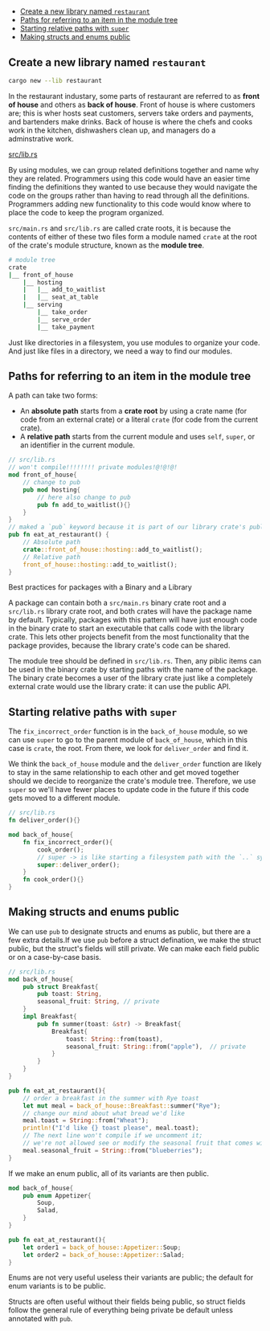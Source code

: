 #

- [Create a new library named `restaurant`](#create-a-new-library-named-restaurant)
- [Paths for referring to an item in the module tree](#paths-for-referring-to-an-item-in-the-module-tree)
- [Starting relative paths with `super`](#starting-relative-paths-with-super)
- [Making structs and enums public](#making-structs-and-enums-public)

## Create a new library named `restaurant`

```bash
cargo new --lib restaurant
```

In the restaurant industary, some parts of restaurant are referred to as **front of house** and others as **back of house**. Front of house is where customers are; this is wher hosts seat customers, servers take orders and payments, and bartenders make drinks. Back of house is where the chefs and cooks work in the kitchen, dishwashers clean up, and managers do a adminstrative work.

[src/lib.rs](./src/lib.rs)

By using modules, we can group related definitions together and name why they are related. Programmers using this code would have an easier time finding the definitions they wanted to use because they would navigate the code on the groups rather than having to read through all the definitions. Programmers adding new functionality to this code would know where to place the code to keep the program organized.

`src/main.rs` and `src/lib.rs` are called crate roots, it is because the contents of either of these two files form a module named `crate` at the root of the crate's module structure, known as the **module tree**.

```bash
# module tree
crate
|__ front_of_house
    |__ hosting
    |   |__ add_to_waitlist
    |   |__ seat_at_table
    |__ serving
        |__ take_order
        |__ serve_order
        |__ take_payment
```

Just like directories in a filesystem, you use modules to organize your code. And just like files in a directory, we need a way to find our modules.

## Paths for referring to an item in the module tree

A path can take two forms:

- An **absolute path** starts from a **crate root** by using a crate name (for code from an external crate) or a literal `crate` (for code from the current crate).
- A **relative path** starts from the current module and uses `self`, `super`, or an identifier in the current module.

```rs
// src/lib.rs
// won't compile!!!!!!!! private modules!@!@!@!
mod front_of_house{
    // change to pub
    pub mod hosting{
        // here also change to pub
        pub fn add_to_waitlist(){}
    }
}
// maked a `pub` keyword because it is part of our library crate's public API
pub fn eat_at_restaurant() {
    // Absolute path
    crate::front_of_house::hosting::add_to_waitlist();
    // Relative path
    front_of_house::hosting::add_to_waitlist();
}
```

Best practices for packages with a Binary and a Library

A package can contain both a `src/main.rs` binary crate root and a `src/lib.rs` library crate root, and both crates will have the package name by default. Typically, packages with this pattern will have just enough code in the binary crate to start an executable that calls code with the library crate. This lets other projects benefit from the most functionality that the package provides, because the library crate's code can be shared.

The module tree should be defined in `src/lib.rs`. Then, any piblic items can be used in the binary crate by starting paths with the name of the package. The binary crate becomes a user of the library crate just like a completely external crate would use the library crate: it can use the public API.

## Starting relative paths with `super`

The `fix_incorrect_order` function is in the `back_of_house` module, so we can use `super` to go to the parent module of `back_of_house`, which in this case is `crate`, the root. From there, we look for `deliver_order` and find it.

We think the `back_of_house` module and the `deliver_order` function are likely to stay in the same relationship to each other and get moved together should we decide to reorganize the crate's module tree. Therefore, we use `super` so we'll have fewer places to update code in the future if this code gets moved to a different module.

```rs
// src/lib.rs
fn deliver_order(){}

mod back_of_house{
    fn fix_incorrect_order(){
        cook_order();
        // super -> is like starting a filesystem path with the `..` syntax
        super::deliver_order();
    }
    fn cook_order(){}
}
```

## Making structs and enums public

We can use `pub` to designate structs and enums as public, but there are a few extra details.If we use `pub` before a struct defination, we make the struct public, but the struct's fields will still private. We can make each field public or on a case-by-case basis.

```rs
// src/lib.rs
mod back_of_house{
    pub struct Breakfast{
        pub toast: String,
        seasonal_fruit: String, // private
    }
    impl Breakfast{
        pub fn summer(toast: &str) -> Breakfast{
            Breakfast{
                toast: String::from(toast),
                seasonal_fruit: String::from("apple"),  // private
            }
        }
    }
}

pub fn eat_at_restaurant(){
    // order a breakfast in the summer with Rye toast
    let mut meal = back_of_house::Breakfast::summer("Rye");
    // change our mind about what bread we'd like
    meal.toast = String::from("Wheat");
    println!("I'd like {} toast please", meal.toast);
    // The next line won't compile if we uncomment it;
    // we're not allowed see or modify the seasonal fruit that comes with the meal
    meal.seasonal_fruit = String::from("blueberries");
}
```

If we make an enum public, all of its variants are then public.

```rs
mod back_of_house{
    pub enum Appetizer{
        Soup,
        Salad,
    }
}

pub fn eat_at_restaurant(){
    let order1 = back_of_house::Appetizer::Soup;
    let order2 = back_of_house::Appetizer::Salad;
}
```

Enums are not very useful useless their variants are public; the default for enum variants is to be public.

Structs are often useful without their fields being public, so struct fields follow the general rule of everything being private be default unless annotated with `pub`.
